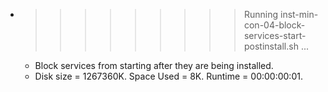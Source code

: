 * >>>>>>>>> Running inst-min-con-04-block-services-start-postinstall.sh ...
  * Block services from starting after they are being installed.
  * Disk size = 1267360K. Space Used = 8K. Runtime = 00:00:00:01.
